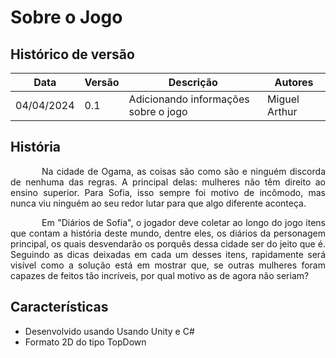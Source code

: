 # Sobre o Jogo

## Histórico de versão

|Data|Versão|Descrição|Autores|
|--|--|--|--|
|04/04/2024|0.1|Adicionando informações sobre o jogo|Miguel Arthur|

## História
<p style="text-indent: 50px;text-align: justify;"> Na cidade de Ogama, as coisas são como são e ninguém discorda de nenhuma das regras. A principal delas: mulheres não têm direito ao ensino superior. Para Sofia, isso sempre foi motivo de incômodo, mas nunca viu ninguém ao seu redor lutar para que algo diferente aconteça. </p>
<p style="text-indent: 50px;text-align: justify;"> Em "Diários de Sofia", o jogador deve coletar ao longo do jogo itens que contam a história deste mundo, dentre eles, os diários da personagem principal, os quais desvendarão os porquês dessa cidade ser do jeito que é. Seguindo as dicas deixadas em cada um desses itens, rapidamente será visível como a solução está em mostrar que, se outras mulheres foram capazes de feitos tão incríveis, por qual motivo as de agora não seriam? </p>

## Características

- Desenvolvido usando Usando Unity e C#
- Formato 2D do tipo TopDown